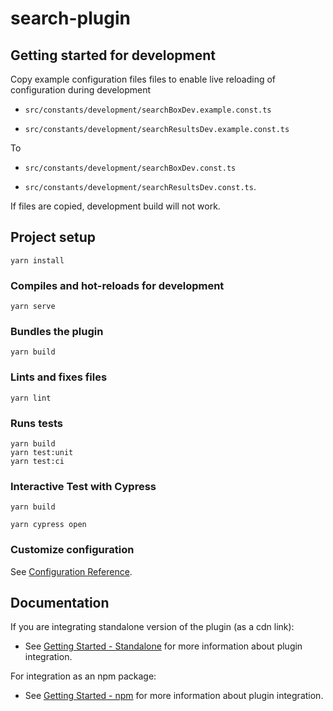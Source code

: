 # search-plugin

## Getting started for development

Copy example configuration files files to enable live reloading of configuration during development

- `src/constants/development/searchBoxDev.example.const.ts`

- `src/constants/development/searchResultsDev.example.const.ts`

To

- `src/constants/development/searchBoxDev.const.ts`

- `src/constants/development/searchResultsDev.const.ts`.

If files are copied, development build will not work.

## Project setup

```
yarn install
```

### Compiles and hot-reloads for development

```
yarn serve
```

### Bundles the plugin

```
yarn build
```

### Lints and fixes files

```
yarn lint
```

### Runs tests

```
yarn build
yarn test:unit
yarn test:ci
```

### Interactive Test with Cypress

```
yarn build

yarn cypress open
```

### Customize configuration

See [Configuration Reference](https://cli.vuejs.org/config/).

## Documentation

If you are integrating standalone version of the plugin (as a cdn link):

- See [Getting Started - Standalone](/docs/getting-started-standalone.md) for more information about plugin integration.

For integration as an npm package:

- See [Getting Started - npm](/docs/getting-started-npm.md) for more information about plugin integration.
